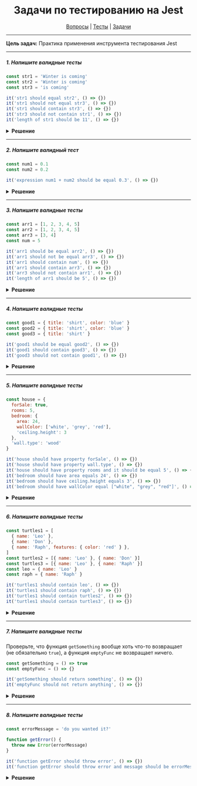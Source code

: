 <div align="center">

# Задачи по тестированию на Jest

[Вопросы](https://github.com/dollaween/javascript-questions)
|
[Тесты](https://github.com/dollaween/javascript-tests)
|
[Задачи](https://github.com/dollaween/javascript-tasks)

</div>

---

**Цель задач:** Практика применения инструмента тестирования Jest

---

##### 1. Напишите валидные тесты

```javascript
const str1 = 'Winter is coming'
const str2 = 'Winter is coming'
const str3 = 'is coming'

it('str1 should equal str2', () => {})
it('str1 should not equal str3', () => {})
it('str1 should contain str3', () => {})
it('str3 should not contain str1', () => {})
it('length of str1 should be 11', () => {})
```

<details><summary><b>Решение</b></summary>
<p>

```javascript
const str1 = 'Winter is coming'
const str2 = 'Winter is coming'
const str3 = 'is coming'

it('str1 should equal str2', () => {
  expect(str1).toBe(str2)
})

it('str1 should not equal str3', () => {
  expect(str1).not.toBe(str3)
})

it('str1 should contain str3', () => {
  expect(str1).toContain(str3)
  expect(str1).toMatch(new RegExp(str3))
  expect(str1).toEqual(expect.stringContaining(str3))
})

it('str3 should not contain str1', () => {
  expect(str3).not.toContain(str1)
  expect(str3).not.toMatch(new RegExp(str1))
  expect(str3).not.toEqual(expect.stringContaining(str1))
})

it('length of str1 should be 11', () => {
  expect(str1).toHaveLength(16)
})
```

</p>
</details>

---

##### 2. Напишите валидный тест

```javascript
const num1 = 0.1
const num2 = 0.2

it('expression num1 + num2 should be equal 0.3', () => {})
```

<details><summary><b>Решение</b></summary>
<p>

Для float-чисел вместо `.toBe` нужно использовать `.toBeCloseTo`.

```javascript
const num1 = 0.1
const num2 = 0.2

it('expression num1 + num2 should be equal 0.3', () => {
  expect(num1 + num2).toBeCloseTo(0.3)
})
```

</p>
</details>

---

##### 3. Напишите валидные тесты

```javascript
const arr1 = [1, 2, 3, 4, 5]
const arr2 = [1, 2, 3, 4, 5]
const arr3 = [3, 4]
const num = 5

it('arr1 should be equal arr2', () => {})
it('arr1 should not be equal arr3', () => {})
it('arr1 should contain num', () => {})
it('arr1 should contain arr3', () => {})
it('arr3 should not contain arr1', () => {})
it('length of arr1 should be 5', () => {})
```

<details><summary><b>Решение</b></summary>
<p>

```javascript
const arr1 = [1, 2, 3, 4, 5]
const arr2 = [1, 2, 3, 4, 5]
const arr3 = [3, 4]
const num = 5

it('arr1 should be equal arr2', () => {
  expect(arr1).toEqual(arr2)
  expect(arr1).toMatchObject(arr2)
})

it('arr1 should not be equal arr3', () => {
  expect(arr1).not.toEqual(arr3)
})

it('arr1 should contain num', () => {
  expect(arr1).toContain(num)
})

it('arr1 should contain arr3', () => {
  expect(arr1).toEqual(expect.arrayContaining(arr3))
})

it('arr3 should not contain arr1', () => {
  expect(arr3).not.toEqual(expect.arrayContaining(arr1))
})

it('length of arr1 should be 5', () => {
  expect(arr1).toHaveLength(5)
})
```

</p>
</details>

---

##### 4. Напишите валидные тесты

```javascript
const good1 = { title: 'shirt', color: 'blue' }
const good2 = { title: 'shirt', color: 'blue' }
const good3 = { title: 'shirt' }

it('good1 should be equal good2', () => {})
it('good1 should contain good3', () => {})
it('good3 should not contain good1', () => {})
```

<details><summary><b>Решение</b></summary>
<p>

```javascript
const good1 = { title: 'shirt', color: 'blue' }
const good2 = { title: 'shirt', color: 'blue' }
const good3 = { title: 'shirt' }

it('good1 should be equal good2', () => {
  expect(good1).toEqual(good2)
})

it('good1 should contain good3', () => {
  expect(good1).toEqual(expect.objectContaining(good3))
  expect(good1).toMatchObject(good2)
})

it('good3 should not contain good1', () => {
  expect(good3).not.toEqual(expect.objectContaining(good1))
})
```

</p>
</details>

---

##### 5. Напишите валидные тесты

```javascript
const house = {
  forSale: true,
  rooms: 5,
  bedroom: {
    area: 24,
    wallColor: ['white', 'grey', 'red'],
    'ceiling.height': 3
  },
  'wall.type': 'wood'
}

it('house should have property forSale', () => {})
it('house should have property wall.type', () => {})
it('house should have property rooms and it should be equal 5', () => {})
it('bedroom should have area equals 24', () => {})
it('bedroom should have ceiling.height equals 3', () => {})
it('bedroom should have wallColor equal ["white", "grey", "red"]', () => {})
```

<details><summary><b>Решение</b></summary>
<p>

```javascript
const house = {
  forSale: true,
  rooms: 5,
  bedroom: {
    area: 24,
    wallColor: ['white', 'grey', 'red'],
    'ceiling.height': 3
  },
  'wall.type': 'wood'
}

it('house should have property forSale', () => {
  expect(house).toHaveProperty('forSale')
})

it('house should have property wall.type', () => {
  expect(house).toHaveProperty(['wall.type'])
})

it('house should have property rooms and it should be equal 5', () => {
  expect(house).toHaveProperty('rooms', 5)
})

it('bedroom should have area equals 24', () => {
  expect(house).toHaveProperty('bedroom.area', 24)
  expect(house).toHaveProperty(['bedroom', 'area'], 24)
})

it('bedroom should have ceiling.height equals 3', () => {
  expect(house).toHaveProperty(['bedroom', 'ceiling.height'], 3)
})

it('bedroom should have wallColor equal ["white", "grey", "red"]', () => {
  expect(house).toHaveProperty('bedroom.wallColor', ['white', 'grey', 'red'])
})
```

</p>
</details>

---

##### 6. Напишите валидные тесты

```javascript
const turtles1 = [
  { name: 'Leo' },
  { name: 'Don' },
  { name: 'Raph', features: { color: 'red' } },
]
const turtles2 = [{ name: 'Leo' }, { name: 'Don' }]
const turtles3 = [{ name: 'Leo' }, { name: 'Raph' }]
const leo = { name: 'Leo' }
const raph = { name: 'Raph' }

it('turtles1 should contain leo', () => {})
it('turtles1 should contain raph', () => {})
it('turtles1 should contain turtles2', () => {})
it('turtles1 should contain turtles3', () => {})
```

<details><summary><b>Решение</b></summary>
<p>

```javascript
const turtles1 = [
  { name: 'Leo' },
  { name: 'Don' },
  { name: 'Raph', features: { color: 'red' } },
]
const turtles2 = [{ name: 'Leo' }, { name: 'Don' }]
const turtles3 = [{ name: 'Leo' }, { name: 'Raph' }]
const leo = { name: 'Leo' }
const raph = { name: 'Raph' }

it('turtles1 should contain leo', () => {
  expect(turtles1).toContainEqual(leo)
})

it('turtles1 should contain raph', () => {
  expect(turtles1).toContainEqual(expect.objectContaining(raph))
})

it('turtles1 should contain turtles2', () => {
  expect(turtles1).toEqual(expect.arrayContaining(turtles2))
})

it('turtles1 should contain turtles3', () => {
  turtles3.forEach((turtle) => {
    expect(turtles1).toContainEqual(expect.objectContaining(turtle))
  })
})
```

</p>
</details>

---

##### 7. Напишите валидные тесты
Проверьте, что функция `getSomething` вообще хоть что-то возвращает (не обязательно `true`), а функция `emptyFunc` не возвращает ничего.

```javascript
const getSomething = () => true
const emptyFunc = () => {}

it('getSomething should return something', () => {})
it('emptyFunc should not return anything', () => {})
```

<details><summary><b>Решение</b></summary>
<p>

```javascript
const getSomething = () => true
const emptyFunc = () => {}

it('getSomething should return something', () => {
  expect(getSomething()).toBeDefined()
})

it('emptyFunc should not return anything', () => {
  expect(emptyFunc()).not.toBeDefined()
})
```

</p>
</details>

---

##### 8. Напишите валидные тесты

```javascript
const errorMessage = 'do you wanted it?'

function getError() {
  throw new Error(errorMessage)
}

it('function getError should throw error', () => {})
it('function getError should throw error and message should be errorMessage', () => {})
```

<details><summary><b>Решение</b></summary>
<p>

```javascript
const errorMessage = 'do you wanted it?'

function getError() {
  throw new Error(errorMessage)
}

it('function getError should throw error', () => {
  expect(() => getError()).toThrow()
})

it('function getError should throw error and message should be errorMessage', () => {
  expect(() => getError()).toThrow(errorMessage)
  expect(() => getError()).toThrow(new RegExp(errorMessage))
  expect(() => getError()).toThrow(new Error(errorMessage))
})
```

</p>
</details>
